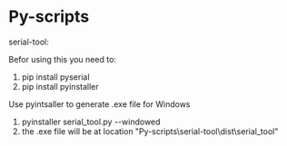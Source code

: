 # Py-scripts
serial-tool:

Befor using this you need to:
1. pip install pyserial
2. pip install pyinstaller

Use pyintsaller to generate .exe file for Windows
1. pyinstaller serial_tool.py --windowed
2. the .exe file will be at location "Py-scripts\serial-tool\dist\serial_tool" 
